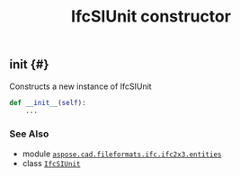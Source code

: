 ﻿---
title: IfcSIUnit constructor
second_title: Aspose.CAD for Python via .NET API References
description: 
type: docs
weight: 10
url: /python-net/aspose.cad.fileformats.ifc.ifc2x3.entities/ifcsiunit/__init__/
is_root: false
---

## __init__ {#}

Constructs a new instance of IfcSIUnit



```python
def __init__(self):
    ...
```





### See Also
* module [`aspose.cad.fileformats.ifc.ifc2x3.entities`](../../)
* class [`IfcSIUnit`](/cad/python-net/aspose.cad.fileformats.ifc.ifc2x3.entities/ifcsiunit)
